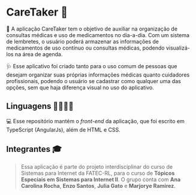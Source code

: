 # CareTaker 💊

📅 A aplicação CareTaker tem o objetivo de auxiliar na organização de consultas médicas e uso de medicamentos no dia-a-dia. Com um sistema de lembretes, o usuário poderá armazenar as informações de medicamentos de uso contínuo ou consultas médicas, podendo visualizá-los na área de agenda.

🩺 Esse aplicativo foi criado tanto para o uso comum de pessoas que desejam organizar suas próprias informações médicas quanto cuidadores profissionais, podendo o usuário se cadastrar como qualquer uma das opções, sem que haja diferença visual no uso do aplicativo.

## Linguagens 👨‍💻👩‍💻

💻 Esse repositório mantém o *front-end* da aplicação, que foi escrito em TypeScript (AngularJs), além de HTML e CSS.

## Integrantes 🎓

> Essa aplicação é parte do projeto interdisciplinar do curso de Sistemas para Internet da FATEC-RL, para o curso de **Tópicos Especiais em Sistemas para Internet II**. O grupo conta com **Ana Carolina Rocha**, **Enzo Santos**, **Julia Gato** e **Marjorye Ramirez**.
